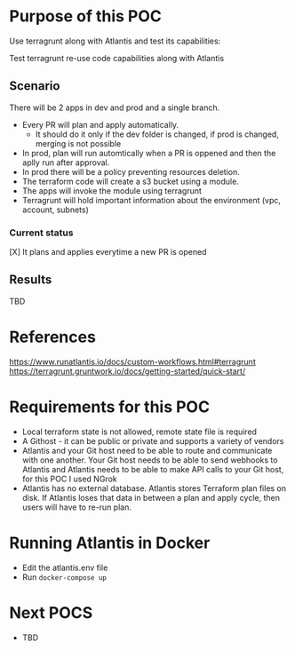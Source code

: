 # Purpose of this POC

Use terragrunt along with Atlantis and test its capabilities:

Test terragrunt re-use code capabilities along with Atlantis

## Scenario

There will be 2 apps in dev and prod and a single branch.
* Every PR will plan and apply automatically.
    * It should do it only if the dev folder is changed, if prod is changed, merging is not possible
* In prod, plan will run automtically when a PR is oppened and then the aplly run after approval.
* In prod there will be a policy preventing resources deletion.
* The terraform code will create a s3 bucket using a module.
* The apps will invoke the module using terragrunt
* Terragrunt will hold important information about the environment (vpc, account, subnets)

### Current status
[X] It plans and applies everytime a new PR is opened
## Results
TBD


# References

https://www.runatlantis.io/docs/custom-workflows.html#terragrunt
https://terragrunt.gruntwork.io/docs/getting-started/quick-start/

# Requirements for this POC

- Local terraform state  is not allowed, remote state file is required
- A Githost - it can be public or private and supports a variety of vendors
- Atlantis and your Git host need to be able to route and communicate with one another. Your Git host needs to be able to send webhooks to Atlantis and Atlantis needs to be able to make API calls to your Git host, for this POC I used NGrok
- Atlantis has no external database. Atlantis stores Terraform plan files on disk. If Atlantis loses that data in between a plan and apply cycle, then users will have to re-run plan.

# Running Atlantis in Docker

- Edit the atlantis.env file
- Run `docker-compose up`

# Next POCS

- TBD

